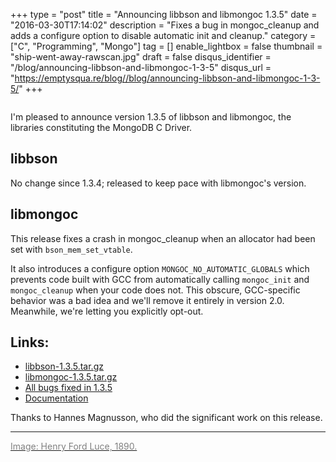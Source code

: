 +++
type = "post"
title = "Announcing libbson and libmongoc 1.3.5"
date = "2016-03-30T17:14:02"
description = "Fixes a bug in mongoc_cleanup and adds a configure option to disable automatic init and cleanup."
category = ["C", "Programming", "Mongo"]
tag = []
enable_lightbox = false
thumbnail = "ship-went-away-rawscan.jpg"
draft = false
disqus_identifier = "/blog/announcing-libbson-and-libmongoc-1-3-5"
disqus_url = "https://emptysqua.re/blog//blog/announcing-libbson-and-libmongoc-1-3-5/"
+++

<p><img alt="" src="ship-went-away-rawscan.jpg" /></p>
<p>I'm pleased to announce version 1.3.5 of libbson and libmongoc, the libraries
constituting the MongoDB C Driver.</p>
<h2 id="libbson">libbson</h2>
<p>No change since 1.3.4; released to keep pace with libmongoc's version.</p>
<h2 id="libmongoc">libmongoc</h2>
<p>This release fixes a crash
in mongoc_cleanup when an allocator had been set with <code>bson_mem_set_vtable</code>.</p>
<p>It also
introduces a configure option <code>MONGOC_NO_AUTOMATIC_GLOBALS</code> which prevents code
built with GCC from automatically calling <code>mongoc_init</code> and <code>mongoc_cleanup</code> when
your code does not. This obscure, GCC-specific behavior was a bad idea and we'll remove it entirely in version 2.0. Meanwhile, we're letting you explicitly opt-out.</p>
<h2 id="links">Links:</h2>
<ul>
<li><a href="https://github.com/mongodb/libbson/releases/download/1.3.5/libbson-1.3.5.tar.gz">libbson-1.3.5.tar.gz</a></li>
<li><a href="https://github.com/mongodb/mongo-c-driver/releases/download/1.3.5/mongo-c-driver-1.3.5.tar.gz">libmongoc-1.3.5.tar.gz</a></li>
<li><a href="https://jira.mongodb.org/issues/?jql=project%20%3D%20CDRIVER%20AND%20fixVersion%20%3D%201.3.5%20ORDER%20BY%20due%20ASC%2C%20priority%20DESC%2C%20created%20ASC">All bugs fixed in 1.3.5</a></li>
<li><a href="https://api.mongodb.org/c/">Documentation</a></li>
</ul>
<p>Thanks to Hannes Magnusson, who did the significant work on this release.</p>
<hr />
<p><a href="http://www.oldbookillustrations.com/illustrations/ship-went-away/"><span style="color: gray">Image: Henry Ford Luce, 1890.</span></a></p>
